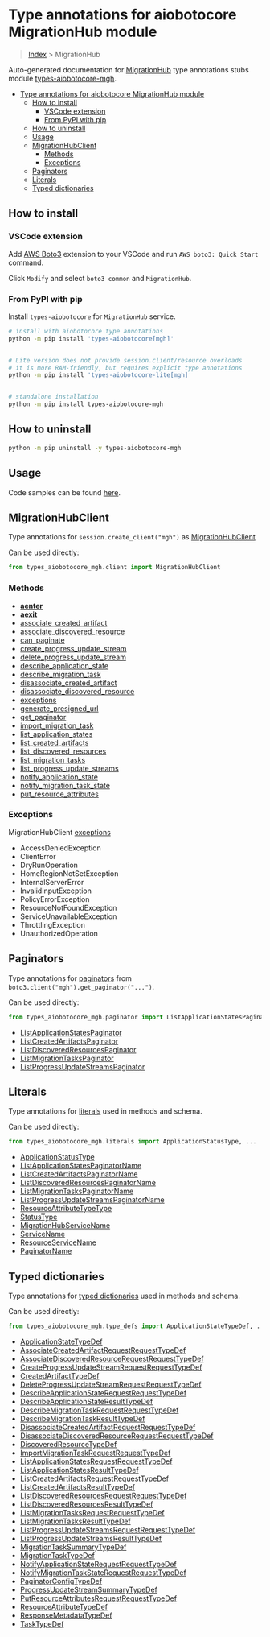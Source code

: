 <a id="type-annotations-for-aiobotocore-migrationhub-module"></a>

# Type annotations for aiobotocore MigrationHub module

> [Index](../README.md) > MigrationHub

Auto-generated documentation for
[MigrationHub](https://boto3.amazonaws.com/v1/documentation/api/latest/reference/services/mgh.html#MigrationHub)
type annotations stubs module
[types-aiobotocore-mgh](https://pypi.org/project/types-aiobotocore-mgh/).

- [Type annotations for aiobotocore MigrationHub module](#type-annotations-for-aiobotocore-migrationhub-module)
  - [How to install](#how-to-install)
    - [VSCode extension](#vscode-extension)
    - [From PyPI with pip](#from-pypi-with-pip)
  - [How to uninstall](#how-to-uninstall)
  - [Usage](#usage)
  - [MigrationHubClient](#migrationhubclient)
    - [Methods](#methods)
    - [Exceptions](#exceptions)
  - [Paginators](#paginators)
  - [Literals](#literals)
  - [Typed dictionaries](#typed-dictionaries)

<a id="how-to-install"></a>

## How to install

<a id="vscode-extension"></a>

### VSCode extension

Add
[AWS Boto3](https://marketplace.visualstudio.com/items?itemName=Boto3typed.boto3-ide)
extension to your VSCode and run `AWS boto3: Quick Start` command.

Click `Modify` and select `boto3 common` and `MigrationHub`.

<a id="from-pypi-with-pip"></a>

### From PyPI with pip

Install `types-aiobotocore` for `MigrationHub` service.

```bash
# install with aiobotocore type annotations
python -m pip install 'types-aiobotocore[mgh]'


# Lite version does not provide session.client/resource overloads
# it is more RAM-friendly, but requires explicit type annotations
python -m pip install 'types-aiobotocore-lite[mgh]'


# standalone installation
python -m pip install types-aiobotocore-mgh
```

<a id="how-to-uninstall"></a>

## How to uninstall

```bash
python -m pip uninstall -y types-aiobotocore-mgh
```

<a id="usage"></a>

## Usage

Code samples can be found [here](./usage.md).

<a id="migrationhubclient"></a>

## MigrationHubClient

Type annotations for `session.create_client("mgh")` as
[MigrationHubClient](./client.md)

Can be used directly:

```python
from types_aiobotocore_mgh.client import MigrationHubClient
```

<a id="methods"></a>

### Methods

- [__aenter__](./client.md#__aenter__)
- [__aexit__](./client.md#__aexit__)
- [associate_created_artifact](./client.md#associate_created_artifact)
- [associate_discovered_resource](./client.md#associate_discovered_resource)
- [can_paginate](./client.md#can_paginate)
- [create_progress_update_stream](./client.md#create_progress_update_stream)
- [delete_progress_update_stream](./client.md#delete_progress_update_stream)
- [describe_application_state](./client.md#describe_application_state)
- [describe_migration_task](./client.md#describe_migration_task)
- [disassociate_created_artifact](./client.md#disassociate_created_artifact)
- [disassociate_discovered_resource](./client.md#disassociate_discovered_resource)
- [exceptions](./client.md#exceptions)
- [generate_presigned_url](./client.md#generate_presigned_url)
- [get_paginator](./client.md#get_paginator)
- [import_migration_task](./client.md#import_migration_task)
- [list_application_states](./client.md#list_application_states)
- [list_created_artifacts](./client.md#list_created_artifacts)
- [list_discovered_resources](./client.md#list_discovered_resources)
- [list_migration_tasks](./client.md#list_migration_tasks)
- [list_progress_update_streams](./client.md#list_progress_update_streams)
- [notify_application_state](./client.md#notify_application_state)
- [notify_migration_task_state](./client.md#notify_migration_task_state)
- [put_resource_attributes](./client.md#put_resource_attributes)

<a id="exceptions"></a>

### Exceptions

MigrationHubClient [exceptions](./client.md#exceptions)

- AccessDeniedException
- ClientError
- DryRunOperation
- HomeRegionNotSetException
- InternalServerError
- InvalidInputException
- PolicyErrorException
- ResourceNotFoundException
- ServiceUnavailableException
- ThrottlingException
- UnauthorizedOperation

<a id="paginators"></a>

## Paginators

Type annotations for [paginators](./paginators.md) from
`boto3.client("mgh").get_paginator("...")`.

Can be used directly:

```python
from types_aiobotocore_mgh.paginator import ListApplicationStatesPaginator, ...
```

- [ListApplicationStatesPaginator](./paginators.md#listapplicationstatespaginator)
- [ListCreatedArtifactsPaginator](./paginators.md#listcreatedartifactspaginator)
- [ListDiscoveredResourcesPaginator](./paginators.md#listdiscoveredresourcespaginator)
- [ListMigrationTasksPaginator](./paginators.md#listmigrationtaskspaginator)
- [ListProgressUpdateStreamsPaginator](./paginators.md#listprogressupdatestreamspaginator)

<a id="literals"></a>

## Literals

Type annotations for [literals](./literals.md) used in methods and schema.

Can be used directly:

```python
from types_aiobotocore_mgh.literals import ApplicationStatusType, ...
```

- [ApplicationStatusType](./literals.md#applicationstatustype)
- [ListApplicationStatesPaginatorName](./literals.md#listapplicationstatespaginatorname)
- [ListCreatedArtifactsPaginatorName](./literals.md#listcreatedartifactspaginatorname)
- [ListDiscoveredResourcesPaginatorName](./literals.md#listdiscoveredresourcespaginatorname)
- [ListMigrationTasksPaginatorName](./literals.md#listmigrationtaskspaginatorname)
- [ListProgressUpdateStreamsPaginatorName](./literals.md#listprogressupdatestreamspaginatorname)
- [ResourceAttributeTypeType](./literals.md#resourceattributetypetype)
- [StatusType](./literals.md#statustype)
- [MigrationHubServiceName](./literals.md#migrationhubservicename)
- [ServiceName](./literals.md#servicename)
- [ResourceServiceName](./literals.md#resourceservicename)
- [PaginatorName](./literals.md#paginatorname)

<a id="typed-dictionaries"></a>

## Typed dictionaries

Type annotations for [typed dictionaries](./type_defs.md) used in methods and
schema.

Can be used directly:

```python
from types_aiobotocore_mgh.type_defs import ApplicationStateTypeDef, ...
```

- [ApplicationStateTypeDef](./type_defs.md#applicationstatetypedef)
- [AssociateCreatedArtifactRequestRequestTypeDef](./type_defs.md#associatecreatedartifactrequestrequesttypedef)
- [AssociateDiscoveredResourceRequestRequestTypeDef](./type_defs.md#associatediscoveredresourcerequestrequesttypedef)
- [CreateProgressUpdateStreamRequestRequestTypeDef](./type_defs.md#createprogressupdatestreamrequestrequesttypedef)
- [CreatedArtifactTypeDef](./type_defs.md#createdartifacttypedef)
- [DeleteProgressUpdateStreamRequestRequestTypeDef](./type_defs.md#deleteprogressupdatestreamrequestrequesttypedef)
- [DescribeApplicationStateRequestRequestTypeDef](./type_defs.md#describeapplicationstaterequestrequesttypedef)
- [DescribeApplicationStateResultTypeDef](./type_defs.md#describeapplicationstateresulttypedef)
- [DescribeMigrationTaskRequestRequestTypeDef](./type_defs.md#describemigrationtaskrequestrequesttypedef)
- [DescribeMigrationTaskResultTypeDef](./type_defs.md#describemigrationtaskresulttypedef)
- [DisassociateCreatedArtifactRequestRequestTypeDef](./type_defs.md#disassociatecreatedartifactrequestrequesttypedef)
- [DisassociateDiscoveredResourceRequestRequestTypeDef](./type_defs.md#disassociatediscoveredresourcerequestrequesttypedef)
- [DiscoveredResourceTypeDef](./type_defs.md#discoveredresourcetypedef)
- [ImportMigrationTaskRequestRequestTypeDef](./type_defs.md#importmigrationtaskrequestrequesttypedef)
- [ListApplicationStatesRequestRequestTypeDef](./type_defs.md#listapplicationstatesrequestrequesttypedef)
- [ListApplicationStatesResultTypeDef](./type_defs.md#listapplicationstatesresulttypedef)
- [ListCreatedArtifactsRequestRequestTypeDef](./type_defs.md#listcreatedartifactsrequestrequesttypedef)
- [ListCreatedArtifactsResultTypeDef](./type_defs.md#listcreatedartifactsresulttypedef)
- [ListDiscoveredResourcesRequestRequestTypeDef](./type_defs.md#listdiscoveredresourcesrequestrequesttypedef)
- [ListDiscoveredResourcesResultTypeDef](./type_defs.md#listdiscoveredresourcesresulttypedef)
- [ListMigrationTasksRequestRequestTypeDef](./type_defs.md#listmigrationtasksrequestrequesttypedef)
- [ListMigrationTasksResultTypeDef](./type_defs.md#listmigrationtasksresulttypedef)
- [ListProgressUpdateStreamsRequestRequestTypeDef](./type_defs.md#listprogressupdatestreamsrequestrequesttypedef)
- [ListProgressUpdateStreamsResultTypeDef](./type_defs.md#listprogressupdatestreamsresulttypedef)
- [MigrationTaskSummaryTypeDef](./type_defs.md#migrationtasksummarytypedef)
- [MigrationTaskTypeDef](./type_defs.md#migrationtasktypedef)
- [NotifyApplicationStateRequestRequestTypeDef](./type_defs.md#notifyapplicationstaterequestrequesttypedef)
- [NotifyMigrationTaskStateRequestRequestTypeDef](./type_defs.md#notifymigrationtaskstaterequestrequesttypedef)
- [PaginatorConfigTypeDef](./type_defs.md#paginatorconfigtypedef)
- [ProgressUpdateStreamSummaryTypeDef](./type_defs.md#progressupdatestreamsummarytypedef)
- [PutResourceAttributesRequestRequestTypeDef](./type_defs.md#putresourceattributesrequestrequesttypedef)
- [ResourceAttributeTypeDef](./type_defs.md#resourceattributetypedef)
- [ResponseMetadataTypeDef](./type_defs.md#responsemetadatatypedef)
- [TaskTypeDef](./type_defs.md#tasktypedef)
